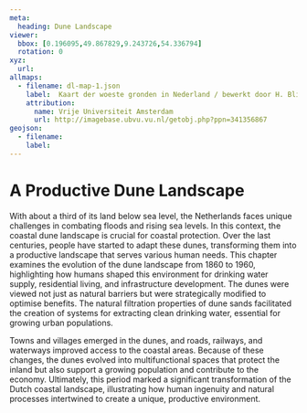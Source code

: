 ```yaml
---
meta:
  heading: Dune Landscape
viewer:
  bbox: [0.196095,49.867829,9.243726,54.336794]
  rotation: 0
xyz:
  url:
allmaps:
  - filename: dl-map-1.json
    label: 	Kaart der woeste gronden in Nederland / bewerkt door H. Blink ; uitgegeven door de afdeeling Amsterdam der Nederlandsche Heidemaatschappij, met subsidie van het hoofdbestuur
    attribution:
      name: Vrije Universiteit Amsterdam
      url: http://imagebase.ubvu.vu.nl/getobj.php?ppn=341356867
geojson:
  - filename: 
    label:
---
```


# A Productive Dune Landscape

With about a third of its land below sea level, the Netherlands faces unique challenges in combating floods and rising sea levels. In this context, the coastal dune landscape is crucial for coastal protection. Over the last centuries, people have started to adapt these dunes, transforming them into a productive landscape that serves various human needs. This chapter examines the evolution of the dune landscape from 1860 to 1960, highlighting how humans shaped this environment for drinking water supply, residential living, and infrastructure development. The dunes were viewed not just as natural barriers but were strategically modified to optimise benefits. The natural filtration properties of dune sands facilitated the creation of systems for extracting clean drinking water, essential for growing urban populations. 

Towns and villages emerged in the dunes, and roads, railways, and waterways improved access to the coastal areas. Because of these changes, the dunes evolved into multifunctional spaces that protect the inland but also support a growing population and contribute to the economy. Ultimately, this period marked a significant transformation of the Dutch coastal landscape, illustrating how human ingenuity and natural processes intertwined to create a unique, productive environment.